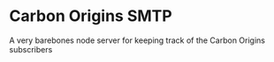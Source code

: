 Carbon Origins SMTP
===================
A very barebones node server for keeping track of the Carbon Origins subscribers
